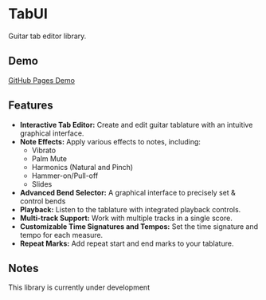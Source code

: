 # TabUI

Guitar tab editor library.

## Demo
[GitHub Pages Demo](https://nik-idc.github.io/tabui/)

## Features

*   **Interactive Tab Editor:** Create and edit guitar tablature with an intuitive graphical interface.
*   **Note Effects:** Apply various effects to notes, including:
    *   Vibrato
    *   Palm Mute
    *   Harmonics (Natural and Pinch)
    *   Hammer-on/Pull-off
    *   Slides
*   **Advanced Bend Selector:** A graphical interface to precisely set & control bends
*   **Playback:** Listen to the tablature with integrated playback controls.
*   **Multi-track Support:** Work with multiple tracks in a single score.
*   **Customizable Time Signatures and Tempos:** Set the time signature and tempo for each measure.
*   **Repeat Marks:** Add repeat start and end marks to your tablature.

## Notes

This library is currently under development
